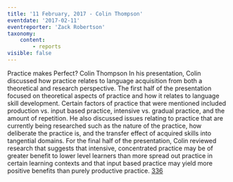 ```yaml
---
title: '11 February, 2017 - Colin Thompson'
eventdate: '2017-02-11'
eventreporter: 'Zack Robertson'
taxonomy:
    content:
        - reports
visible: false
---
```


Practice makes Perfect?
Colin Thompson
In his presentation, Colin discussed how practice relates to language acquisition from both a theoretical and research perspective. The first half of the presentation focused on theoretical aspects of practice and how it relates to language skill development. Certain factors of practice that were mentioned included production vs. input based practice, intensive vs. gradual practice, and the amount of repetition. He also discussed issues relating to practice that are currently being researched such as the nature of the practice, how deliberate the practice is, and the transfer effect of acquired skills into tangential domains. For the final half of the presentation, Colin reviewed research that suggests that intensive, concentrated practice may be of greater benefit to lower level learners than more spread out practice in certain learning contexts and that input based practice may yield more positive benefits than purely productive practice.
<a href="/chapters/kq/schedule/2017/february/11">336</a>
